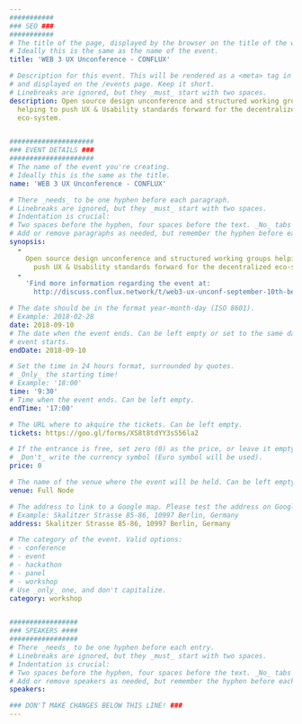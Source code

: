 ```yaml
---
###########
### SEO ###
###########
# The title of the page, displayed by the browser on the title of the window.
# Ideally this is the same as the name of the event.
title: 'WEB 3 UX Unconference - CONFLUX'

# Description for this event. This will be rendered as a <meta> tag in the HTML,
# and displayed on the /events page. Keep it short.
# Linebreaks are ignored, but they _must_ start with two spaces.
description: Open source design unconference and structured working groups
  helping to push UX & Usability standards forward for the decentralized
  eco-system.


#####################
### EVENT DETAILS ###
#####################
# The name of the event you're creating.
# Ideally this is the same as the title.
name: 'WEB 3 UX Unconference - CONFLUX'

# There _needs_ to be one hyphen before each paragraph.
# Linebreaks are ignored, but they _must_ start with two spaces.
# Indentation is crucial:
# Two spaces before the hyphen, four spaces before the text. _No_ tabs allowed.
# Add or remove paragraphs as needed, but remember the hyphen before each entry.
synopsis:
  -
    Open source design unconference and structured working groups helping to
      push UX & Usability standards forward for the decentralized eco-system.
  -
    'Find more information regarding the event at:
      http://discuss.conflux.network/t/web3-ux-unconf-september-10th-berlin-blockchain-week-full-node-berlin'

# The date should be in the format year-month-day (ISO 8601).
# Example: 2018-02-28
date: 2018-09-10
# The date when the event ends. Can be left empty or set to the same day the
# event starts.
endDate: 2018-09-10

# Set the time in 24 hours format, surrounded by quotes.
# _Only_ the starting time!
# Example: '18:00'
time: '9:30'
# Time when the event ends. Can be left empty.
endTime: '17:00'

# The URL where to akquire the tickets. Can be left empty.
tickets: https://goo.gl/forms/XS8t8tdYY3sS56la2

# If the entrance is free, set zero (0) as the price, or leave it empty.
# _Don't_ write the currency symbol (Euro symbol will be used).
price: 0

# The name of the venue where the event will be held. Can be left empty.
venue: Full Node

# The address to link to a Google map. Please test the address on Google Maps.
# Example: Skalitzer Strasse 85-86, 10997 Berlin, Germany
address: Skalitzer Strasse 85-86, 10997 Berlin, Germany

# The category of the event. Valid options:
# - conference
# - event
# - hackathon
# - panel
# - workshop
# Use _only_ one, and don't capitalize.
category: workshop


#################
### SPEAKERS ####
#################
# There _needs_ to be one hyphen before each entry.
# Linebreaks are ignored, but they _must_ start with two spaces.
# Indentation is crucial:
# Two spaces before the hyphen, four spaces before the text. _No_ tabs allowed.
# Add or remove speakers as needed, but remember the hyphen before each entry.
speakers:

### DON'T MAKE CHANGES BELOW THIS LINE! ###
---
```

<!-- ### DON'T MAKE CHANGES BELOW THIS LINE! ### -->

<Event-Content/>
